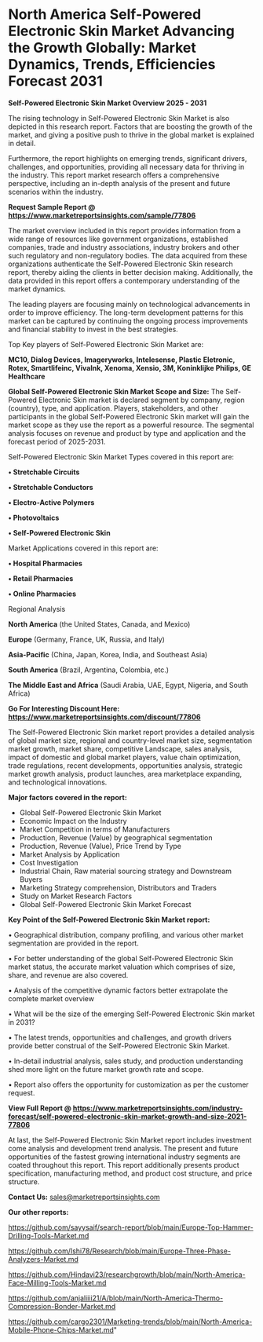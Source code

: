 # North America Self-Powered Electronic Skin Market Advancing the Growth Globally: Market Dynamics, Trends, Efficiencies Forecast 2031

<Strong> Self-Powered Electronic Skin Market Overview 2025 - 2031</strong>

The rising technology in Self-Powered Electronic Skin Market is also depicted in this research report. Factors that are boosting the growth of the market, and giving a positive push to thrive in the global market is explained in detail.

Furthermore, the report highlights on emerging trends, significant drivers, challenges, and opportunities, providing all necessary data for thriving in the industry. This report market research offers a comprehensive perspective, including an in-depth analysis of the present and future scenarios within the industry.

<strong>Request Sample Report @ <a href=https://www.marketreportsinsights.com/sample/77806>https://www.marketreportsinsights.com/sample/77806</a></strong>

The market overview included in this report provides information from a wide range of resources like government organizations, established companies, trade and industry associations, industry brokers and other such regulatory and non-regulatory bodies. The data acquired from these organizations authenticate the Self-Powered Electronic Skin research report, thereby aiding the clients in better decision making. Additionally, the data provided in this report offers a contemporary understanding of the market dynamics.

The leading players are focusing mainly on technological advancements in order to improve efficiency. The long-term development patterns for this market can be captured by continuing the ongoing process improvements and financial stability to invest in the best strategies.

Top Key players of Self-Powered Electronic Skin Market are:

<strong>MC10, Dialog Devices, Imageryworks, Intelesense, Plastic Eletronic, Rotex, Smartlifeinc, Vivalnk, Xenoma, Xensio, 3M, Koninklijke Philips, GE Healthcare</strong>

<strong><b>Global Self-Powered Electronic Skin Market Scope and Size:</b></strong>
The Self-Powered Electronic Skin market is declared segment by company, region (country), type, and application. Players, stakeholders, and other participants in the global Self-Powered Electronic Skin market will gain the market scope as they use the report as a powerful resource. The segmental analysis focuses on revenue and product by type and application and the forecast period of 2025-2031.

Self-Powered Electronic Skin Market Types covered in this report are:

<strong>• Stretchable Circuits

• Stretchable Conductors

• Electro-Active Polymers

• Photovoltaics

• Self-Powered Electronic Skin</strong>

Market Applications covered in this report are:

<strong>• Hospital Pharmacies

• Retail Pharmacies

• Online Pharmacies</strong> 

Regional Analysis

<strong>North America</strong> (the United States, Canada, and Mexico)

<strong>Europe</strong> (Germany, France, UK, Russia, and Italy)

<strong>Asia-Pacific</strong> (China, Japan, Korea, India, and Southeast Asia)

<strong>South America</strong> (Brazil, Argentina, Colombia, etc.)

<strong>The Middle East and Africa</strong> (Saudi Arabia, UAE, Egypt, Nigeria, and South Africa)

<strong>Go For Interesting Discount Here: <a href=https://www.marketreportsinsights.com/discount/77806>https://www.marketreportsinsights.com/discount/77806</a></strong>

The Self-Powered Electronic Skin market report provides a detailed analysis of global market size, regional and country-level market size, segmentation market growth, market share, competitive Landscape, sales analysis, impact of domestic and global market players, value chain optimization, trade regulations, recent developments, opportunities analysis, strategic market growth analysis, product launches, area marketplace expanding, and technological innovations.

<strong><b>Major factors covered in the report:</b></strong>
<ul>
  <li>Global Self-Powered Electronic Skin Market </li>
  <li>Economic Impact on the Industry</li>
  <li>Market Competition in terms of Manufacturers</li>
  <li>Production, Revenue (Value) by geographical segmentation</li>
  <li>Production, Revenue (Value), Price Trend by Type</li>
  <li>Market Analysis by Application</li>
  <li>Cost Investigation</li>
  <li>Industrial Chain, Raw material sourcing strategy and Downstream Buyers</li>
  <li>Marketing Strategy comprehension, Distributors and Traders</li>
  <li>Study on Market Research Factors</li>
  <li>Global Self-Powered Electronic Skin Market Forecast</li>
</ul>

<strong><b>Key Point of the Self-Powered Electronic Skin Market report:</b></strong>

• Geographical distribution, company profiling, and various other market segmentation are provided in the report.

• For better understanding of the global Self-Powered Electronic Skin market status, the accurate market valuation which comprises of size, share, and revenue are also covered.

• Analysis of the competitive dynamic factors better extrapolate the complete market overview

• What will be the size of the emerging Self-Powered Electronic Skin market in 2031?

• The latest trends, opportunities and challenges, and growth drivers provide better construal of the Self-Powered Electronic Skin Market.

• In-detail industrial analysis, sales study, and production understanding shed more light on the future market growth rate and scope.

• Report also offers the opportunity for customization as per the customer request.

<strong><b>View Full Report @ <a href=https://www.marketreportsinsights.com/industry-forecast/self-powered-electronic-skin-market-growth-and-size-2021-77806>https://www.marketreportsinsights.com/industry-forecast/self-powered-electronic-skin-market-growth-and-size-2021-77806</a></b></strong>


At last, the Self-Powered Electronic Skin Market report includes investment come analysis and development trend analysis. The present and future opportunities of the fastest growing international industry segments are coated throughout this report. This report additionally presents product specification, manufacturing method, and product cost structure, and price structure.

<strong>Contact Us:</strong>
sales@marketreportsinsights.com

<strong>Our other reports:</strong>

<a href=https://github.com/sayysaif/search-report/blob/main/Europe-Top-Hammer-Drilling-Tools-Market.md>https://github.com/sayysaif/search-report/blob/main/Europe-Top-Hammer-Drilling-Tools-Market.md</a>

<a href=https://github.com/Ishi78/Research/blob/main/Europe-Three-Phase-Analyzers-Market.md>https://github.com/Ishi78/Research/blob/main/Europe-Three-Phase-Analyzers-Market.md</a>

<a href=https://github.com/Hindavi23/researchgrowth/blob/main/North-America-Face-Milling-Tools-Market.md>https://github.com/Hindavi23/researchgrowth/blob/main/North-America-Face-Milling-Tools-Market.md</a>

<a href=https://github.com/anjaliiii21/A/blob/main/North-America-Thermo-Compression-Bonder-Market.md>https://github.com/anjaliiii21/A/blob/main/North-America-Thermo-Compression-Bonder-Market.md</a>

<a href=https://github.com/cargo2301/Marketing-trends/blob/main/North-America-Mobile-Phone-Chips-Market.md>https://github.com/cargo2301/Marketing-trends/blob/main/North-America-Mobile-Phone-Chips-Market.md</a>"

